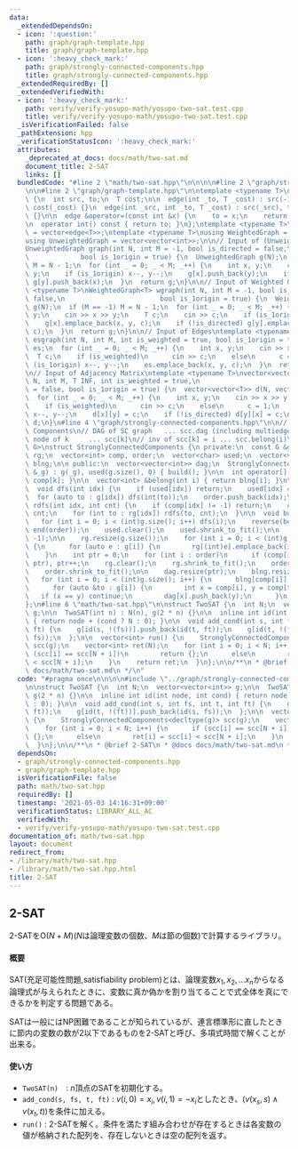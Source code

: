 ```yaml
---
data:
  _extendedDependsOn:
  - icon: ':question:'
    path: graph/graph-template.hpp
    title: graph/graph-template.hpp
  - icon: ':heavy_check_mark:'
    path: graph/strongly-connected-components.hpp
    title: graph/strongly-connected-components.hpp
  _extendedRequiredBy: []
  _extendedVerifiedWith:
  - icon: ':heavy_check_mark:'
    path: verify/verify-yosupo-math/yosupo-two-sat.test.cpp
    title: verify/verify-yosupo-math/yosupo-two-sat.test.cpp
  _isVerificationFailed: false
  _pathExtension: hpp
  _verificationStatusIcon: ':heavy_check_mark:'
  attributes:
    _deprecated_at_docs: docs/math/two-sat.md
    document_title: 2-SAT
    links: []
  bundledCode: "#line 2 \"math/two-sat.hpp\"\n\n\n\n#line 2 \"graph/strongly-connected-components.hpp\"\
    \n\n#line 2 \"graph/graph-template.hpp\"\n\ntemplate <typename T>\nstruct edge\
    \ {\n  int src, to;\n  T cost;\n\n  edge(int _to, T _cost) : src(-1), to(_to),\
    \ cost(_cost) {}\n  edge(int _src, int _to, T _cost) : src(_src), to(_to), cost(_cost)\
    \ {}\n\n  edge &operator=(const int &x) {\n    to = x;\n    return *this;\n  }\n\
    \n  operator int() const { return to; }\n};\ntemplate <typename T>\nusing Edges\
    \ = vector<edge<T>>;\ntemplate <typename T>\nusing WeightedGraph = vector<Edges<T>>;\n\
    using UnweightedGraph = vector<vector<int>>;\n\n// Input of (Unweighted) Graph\n\
    UnweightedGraph graph(int N, int M = -1, bool is_directed = false,\n         \
    \             bool is_1origin = true) {\n  UnweightedGraph g(N);\n  if (M == -1)\
    \ M = N - 1;\n  for (int _ = 0; _ < M; _++) {\n    int x, y;\n    cin >> x >>\
    \ y;\n    if (is_1origin) x--, y--;\n    g[x].push_back(y);\n    if (!is_directed)\
    \ g[y].push_back(x);\n  }\n  return g;\n}\n\n// Input of Weighted Graph\ntemplate\
    \ <typename T>\nWeightedGraph<T> wgraph(int N, int M = -1, bool is_directed =\
    \ false,\n                        bool is_1origin = true) {\n  WeightedGraph<T>\
    \ g(N);\n  if (M == -1) M = N - 1;\n  for (int _ = 0; _ < M; _++) {\n    int x,\
    \ y;\n    cin >> x >> y;\n    T c;\n    cin >> c;\n    if (is_1origin) x--, y--;\n\
    \    g[x].emplace_back(x, y, c);\n    if (!is_directed) g[y].emplace_back(y, x,\
    \ c);\n  }\n  return g;\n}\n\n// Input of Edges\ntemplate <typename T>\nEdges<T>\
    \ esgraph(int N, int M, int is_weighted = true, bool is_1origin = true) {\n  Edges<T>\
    \ es;\n  for (int _ = 0; _ < M; _++) {\n    int x, y;\n    cin >> x >> y;\n  \
    \  T c;\n    if (is_weighted)\n      cin >> c;\n    else\n      c = 1;\n    if\
    \ (is_1origin) x--, y--;\n    es.emplace_back(x, y, c);\n  }\n  return es;\n}\n\
    \n// Input of Adjacency Matrix\ntemplate <typename T>\nvector<vector<T>> adjgraph(int\
    \ N, int M, T INF, int is_weighted = true,\n                           bool is_directed\
    \ = false, bool is_1origin = true) {\n  vector<vector<T>> d(N, vector<T>(N, INF));\n\
    \  for (int _ = 0; _ < M; _++) {\n    int x, y;\n    cin >> x >> y;\n    T c;\n\
    \    if (is_weighted)\n      cin >> c;\n    else\n      c = 1;\n    if (is_1origin)\
    \ x--, y--;\n    d[x][y] = c;\n    if (!is_directed) d[y][x] = c;\n  }\n  return\
    \ d;\n}\n#line 4 \"graph/strongly-connected-components.hpp\"\n\n// Strongly Connected\
    \ Components\n// DAG of SC graph   ... scc.dag (including multiedges)\n// new\
    \ node of k     ... scc[k]\n// inv of scc[k] = i ... scc.belong(i)\ntemplate <typename\
    \ G>\nstruct StronglyConnectedComponents {\n private:\n  const G &g;\n  vector<vector<int>>\
    \ rg;\n  vector<int> comp, order;\n  vector<char> used;\n  vector<vector<int>>\
    \ blng;\n\n public:\n  vector<vector<int>> dag;\n  StronglyConnectedComponents(G\
    \ &_g) : g(_g), used(g.size(), 0) { build(); }\n\n  int operator[](int k) { return\
    \ comp[k]; }\n\n  vector<int> &belong(int i) { return blng[i]; }\n\n private:\n\
    \  void dfs(int idx) {\n    if (used[idx]) return;\n    used[idx] = true;\n  \
    \  for (auto to : g[idx]) dfs(int(to));\n    order.push_back(idx);\n  }\n\n  void\
    \ rdfs(int idx, int cnt) {\n    if (comp[idx] != -1) return;\n    comp[idx] =\
    \ cnt;\n    for (int to : rg[idx]) rdfs(to, cnt);\n  }\n\n  void build() {\n \
    \   for (int i = 0; i < (int)g.size(); i++) dfs(i);\n    reverse(begin(order),\
    \ end(order));\n    used.clear();\n    used.shrink_to_fit();\n\n    comp.resize(g.size(),\
    \ -1);\n\n    rg.resize(g.size());\n    for (int i = 0; i < (int)g.size(); i++)\
    \ {\n      for (auto e : g[i]) {\n        rg[(int)e].emplace_back(i);\n      }\n\
    \    }\n    int ptr = 0;\n    for (int i : order)\n      if (comp[i] == -1) rdfs(i,\
    \ ptr), ptr++;\n    rg.clear();\n    rg.shrink_to_fit();\n    order.clear();\n\
    \    order.shrink_to_fit();\n\n    dag.resize(ptr);\n    blng.resize(ptr);\n \
    \   for (int i = 0; i < (int)g.size(); i++) {\n      blng[comp[i]].push_back(i);\n\
    \      for (auto &to : g[i]) {\n        int x = comp[i], y = comp[to];\n     \
    \   if (x == y) continue;\n        dag[x].push_back(y);\n      }\n    }\n  }\n\
    };\n#line 6 \"math/two-sat.hpp\"\n\nstruct TwoSAT {\n  int N;\n  vector<vector<int>>\
    \ g;\n\n  TwoSAT(int n) : N(n), g(2 * n) {}\n\n  inline int id(int node, int cond)\
    \ { return node + (cond ? N : 0); }\n\n  void add_cond(int s, int fs, int t, int\
    \ ft) {\n    g[id(s, !(fs))].push_back(id(t, ft));\n    g[id(t, !(ft))].push_back(id(s,\
    \ fs));\n  };\n\n  vector<int> run() {\n    StronglyConnectedComponents<decltype(g)>\
    \ scc(g);\n    vector<int> ret(N);\n    for (int i = 0; i < N; i++) {\n      if\
    \ (scc[i] == scc[N + i])\n        return {};\n      else\n        ret[i] = scc[i]\
    \ < scc[N + i];\n    }\n    return ret;\n  }\n};\n\n/**\n * @brief 2-SAT\n * @docs\
    \ docs/math/two-sat.md\n */\n"
  code: "#pragma once\n\n\n\n#include \"../graph/strongly-connected-components.hpp\"\
    \n\nstruct TwoSAT {\n  int N;\n  vector<vector<int>> g;\n\n  TwoSAT(int n) : N(n),\
    \ g(2 * n) {}\n\n  inline int id(int node, int cond) { return node + (cond ? N\
    \ : 0); }\n\n  void add_cond(int s, int fs, int t, int ft) {\n    g[id(s, !(fs))].push_back(id(t,\
    \ ft));\n    g[id(t, !(ft))].push_back(id(s, fs));\n  };\n\n  vector<int> run()\
    \ {\n    StronglyConnectedComponents<decltype(g)> scc(g);\n    vector<int> ret(N);\n\
    \    for (int i = 0; i < N; i++) {\n      if (scc[i] == scc[N + i])\n        return\
    \ {};\n      else\n        ret[i] = scc[i] < scc[N + i];\n    }\n    return ret;\n\
    \  }\n};\n\n/**\n * @brief 2-SAT\n * @docs docs/math/two-sat.md\n */\n"
  dependsOn:
  - graph/strongly-connected-components.hpp
  - graph/graph-template.hpp
  isVerificationFile: false
  path: math/two-sat.hpp
  requiredBy: []
  timestamp: '2021-05-03 14:16:31+09:00'
  verificationStatus: LIBRARY_ALL_AC
  verifiedWith:
  - verify/verify-yosupo-math/yosupo-two-sat.test.cpp
documentation_of: math/two-sat.hpp
layout: document
redirect_from:
- /library/math/two-sat.hpp
- /library/math/two-sat.hpp.html
title: 2-SAT
---
```

## 2-SAT

2-SATを$\mathrm{O}(N + M)$($N$は論理変数の個数、$M$は節の個数)で計算するライブラリ。

#### 概要

SAT(充足可能性問題,satisfiability problem)とは、論理変数$x_1,x_2,\ldots x_n$からなる論理式が与えられたときに、変数に真か偽かを割り当てることで式全体を真にできるかを判定する問題である。

SATは一般にはNP困難であることが知られているが、連言標準形に直したときに節内の変数の数が2以下であるものを2-SATと呼び、多項式時間で解くことが出来る。

#### 使い方

- `TwoSAT(n)`　: $n$頂点のSATを初期化する。
- `add_cond(s, fs, t, ft)` : $v(i,0)=x_i,v(i,1)=\lnot x_i$としたとき、$(v(x_s,s) \wedge v(x_t,t))$を条件に加える。
- `run()` : 2-SATを解く。条件を満たす組み合わせが存在するときは各変数の値が格納された配列を、存在しないときは空の配列を返す。
